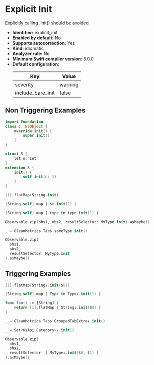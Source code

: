# Explicit Init

Explicitly calling .init() should be avoided

* **Identifier:** explicit_init
* **Enabled by default:** No
* **Supports autocorrection:** Yes
* **Kind:** idiomatic
* **Analyzer rule:** No
* **Minimum Swift compiler version:** 5.0.0
* **Default configuration:**
  <table>
  <thead>
  <tr><th>Key</th><th>Value</th></tr>
  </thead>
  <tbody>
  <tr>
  <td>
  severity
  </td>
  <td>
  warning
  </td>
  </tr>
  <tr>
  <td>
  include_bare_init
  </td>
  <td>
  false
  </td>
  </tr>
  </tbody>
  </table>

## Non Triggering Examples

```swift
import Foundation
class C: NSObject {
    override init() {
        super.init()
    }
}
```

```swift
struct S {
    let n: Int
}
extension S {
    init() {
        self.init(n: 1)
    }
}
```

```swift
[1].flatMap(String.init)
```

```swift
[String.self].map { $0.init(1) }
```

```swift
[String.self].map { type in type.init(1) }
```

```swift
Observable.zip(obs1, obs2, resultSelector: MyType.init).asMaybe()
```

```swift
_ = GleanMetrics.Tabs.someType.init()
```

```swift
Observable.zip(
  obs1,
  obs2,
  resultSelector: MyType.init
).asMaybe()
```

## Triggering Examples

```swift
[1].flatMap{String↓.init($0)}
```

```swift
[String.self].map { Type in Type↓.init(1) }
```

```swift
func foo() -> [String] {
    return [1].flatMap { String↓.init($0) }
}
```

```swift
_ = GleanMetrics.Tabs.GroupedTabExtra↓.init()
```

```swift
_ = Set<KsApi.Category>↓.init()
```

```swift
Observable.zip(
  obs1,
  obs2,
  resultSelector: { MyType↓.init($0, $1) }
).asMaybe()
```